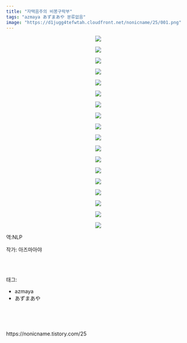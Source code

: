 ```yaml
---
title: "자택음주의 비봉구락부"
tags: "azmaya あずまあや 분류없음"
image: "https://d1jugg4tefwtah.cloudfront.net/nonicname/25/001.png"
---
```

<div class="article">
<div class="tt_article_useless_p_margin"><p style="text-align: center; clear: none; float: none;"><img src="{{ site.imgserver11 }}/nonicname/25/001.png"/></p><p style="text-align: center; clear: none; float: none;"><img src="{{ site.imgserver11 }}/nonicname/25/002.png"/></p><p style="text-align: center; clear: none; float: none;"><img src="{{ site.imgserver11 }}/nonicname/25/003.png"/></p><p style="text-align: center; clear: none; float: none;"><img src="{{ site.imgserver11 }}/nonicname/25/004.png"/></p><p style="text-align: center; clear: none; float: none;"><img src="{{ site.imgserver11 }}/nonicname/25/005.png"/></p><p style="text-align: center; clear: none; float: none;"><img src="{{ site.imgserver11 }}/nonicname/25/006.png"/></p><p style="text-align: center; clear: none; float: none;"><img src="{{ site.imgserver11 }}/nonicname/25/007.png"/></p><p style="text-align: center; clear: none; float: none;"><img src="{{ site.imgserver11 }}/nonicname/25/008.png"/></p><p style="text-align: center; clear: none; float: none;"><img src="{{ site.imgserver11 }}/nonicname/25/009.png"/></p><p style="text-align: center; clear: none; float: none;"><img src="{{ site.imgserver11 }}/nonicname/25/010.png"/></p><p style="text-align: center; clear: none; float: none;"><img src="{{ site.imgserver11 }}/nonicname/25/011.png"/></p><p style="text-align: center; clear: none; float: none;"><img src="{{ site.imgserver11 }}/nonicname/25/012.png"/></p><p style="text-align: center; clear: none; float: none;"><img src="{{ site.imgserver11 }}/nonicname/25/013.png"/></p><p style="text-align: center; clear: none; float: none;"><img src="{{ site.imgserver11 }}/nonicname/25/014.png"/></p><p style="text-align: center; clear: none; float: none;"><img src="{{ site.imgserver11 }}/nonicname/25/015.png"/></p><p style="text-align: center; clear: none; float: none;"><img src="{{ site.imgserver11 }}/nonicname/25/016.png"/></p><p style="text-align: center; clear: none; float: none;"><img src="{{ site.imgserver11 }}/nonicname/25/017.png"/></p><p style="text-align: center; clear: none; float: none;"><img src="{{ site.imgserver11 }}/nonicname/25/018.png"/></p><p>역:NLP</p></div>
<p>작가: 아즈마아야</p><br/>
</div><br/>
<div class="tagTrail">
<p>태그: </p>
<ul>
<li>azmaya</li>
<li>あずまあや</li>
</ul>
</div><br/>
<div class="cb_lstcomment">
</div><br/>

<br/>
<p id="refer">https://nonicname.tistory.com/25</p>
<br/>

